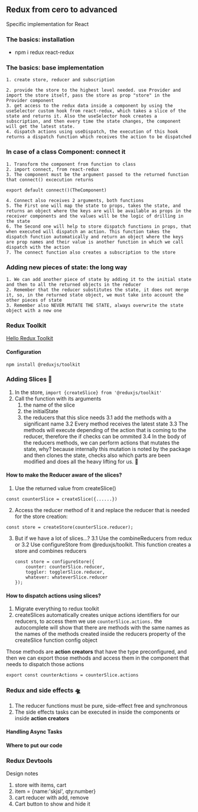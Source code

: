 ## Redux from cero to advanced

Specific implementation for React

### The basics: installation

- npm i redux react-redux

### The basics: base implementation

    1. create store, reducer and subscription

    2. provide the store to the highest level needed. use Provider and import the store itself, pass the store as prop "store" in the Provider component
    3. get access to the redux data inside a component by using the useSelector custom hook from react-redux, which takes a slice of the state and returns it. Also the useSelector hook creates a subscription, and then every time the state changes, the component will get the latest state.
    4. dispatch actions using useDispatch, the execution of this hook returns a dispatch function which receives the action to be dispatched

### In case of a class Component: connect it

    1. Transform the component from function to class
    2. import connect, from react-redux
    3. The component must be the argument passed to the returned function that connect() excecution returns

```
export default connect()(TheComponent)
```

    4. Connect also receives 2 arguments, both functions
    5. The First one will map the state to props, takes the state, and returns an object where the keys are will be available as props in the receiver components and the values will be the logic of drilling in the state
    6. The Second one will help to store dispatch functions in props, that when executed will dispatch an action. This function takes the dispatch function automatically and return an object where the keys are prop names and their value is another function in which we call dispatch with the action
    7. The connect function also creates a subscription to the store

### Adding new pieces of state: the long way

    1. We can add another piece of state by adding it to the initial state and then to all the returned objects in the reducer
    2. Remember that the reducer substitutes the state, it does not merge it, so, in the returned state object, we must take into account the other pieces of state
    3. Remember also NEVER MUTATE THE STATE, always overwrite the state object with a new one

### Redux Toolkit

[Hello Redux Toolkit](https://redux-toolkit.js.org/)

#### Configuration

`npm install @reduxjs/toolkit `

### Adding Slices 🍕

1. In the store, `import {createSlice} from '@reduxjs/toolkit'`
2. Call the function with its arguments
   1. the name of the slice
   2. the initialState
   3. the reducers that this slice needs
      3.1 add the methods with a significant name
      3.2 Every method receives the latest state
      3.3 The methods will execute depending of the action that is coming to the reducer, therefore the if checks can be ommited
      3.4 In the body of the reducers methods, we can perform actions that mutates the state, why? because internally this mutation is noted by the package and then clones the state, checks also which parts are been modified and does all the heavy lifting for us. 🤔

#### How to make the Reducer aware of the slices?

1. Use the returned value from createSlice()

```
const counterSlice = createSlice({......})
```

2. Access the reducer method of it and replace the reducer that is needed for the store creation:

```
const store = createStore(counterSlice.reducer);
```

3. But if we have a lot of slices...?
   3.1 Use the combineReducers from redux or
   3.2 Use configureStore from @reduxjs/toolkit. This function creates a store and combines reducers
   ```
   const store = configureStore({
       counter: counterSlice.reducer,
       toggler: togglerSlice.reducer,
       whatever: whateverSlice.reducer
   });
   ```

#### How to dispatch actions using slices?

1. Migrate everything to redux toolkit
2. createSlices automatically creates unique actions identifiers for our reducers, to access them we use
   `counterSlice.actions.`
   the autocomplete will show that there are methods with the same names as the names of the methods created inside the reducers property of the createSlice function config object

Those methods are <strong>action creators</strong> that have the type preconfigured, and then we can export those methods and access them in the component that needs to dispatch those actions

```
export const counterActions = counterSlice.actions
```

### Redux and side effects 🛸

1. The reducer functions must be pure, side-effect free and synchronous
2. The side effects tasks can be executed in inside the components or inside <strong>action creators</strong>

#### Handling Async Tasks

#### Where to put our code

### Redux Devtools

Design notes

1. store with items, cart
2. item = {name:'skjsl', qty:number}
3. cart reducer with add, remove
4. Cart button to show and hide it

